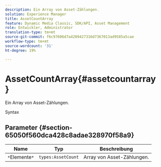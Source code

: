 ```yaml
---
description: Ein Array von Asset-Zählungen.
solution: Experience Manager
title: AssetCountArray
feature: Dynamic Media Classic, SDK/API, Asset Management
role: Entwickler, Administrator
translation-type: tm+mt
source-git-commit: f6c97606d7a4209427316d7367013ad9585a5cae
workflow-type: tm+mt
source-wordcount: '31'
ht-degree: 19%

---
```



# AssetCountArray{#assetcountarray}

Ein Array von Asset-Zählungen.

Syntax

## Parameter {#section-65050f560dca428c8adae328970f58a9}

| Name | Typ | Beschreibung |
|---|---|---|
| `*`Elemente`*` | `types:AssetCount` | Array von Asset-Zählungen. |

